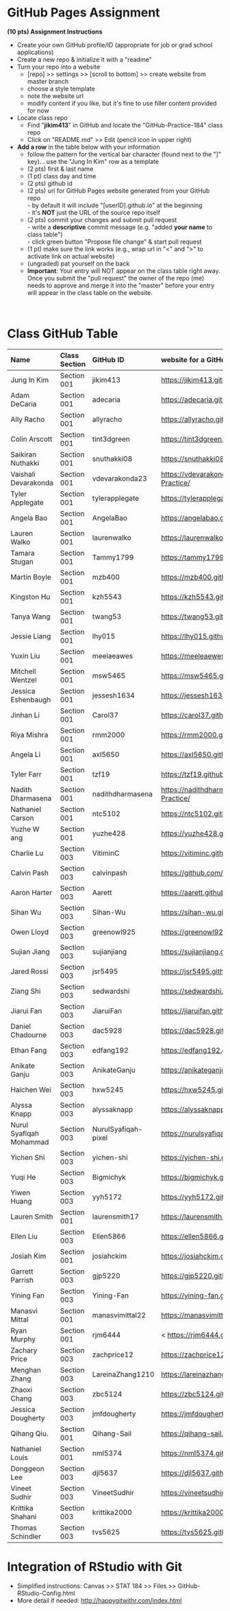  
# GitHub Pages Assignment

**(10 pts) Assignment Instructions**

- Create your own GitHub profile/ID (appropriate for job or grad school applications)  
- Create a new repo & initialize it with a "readme"   
- Turn your repo into a website  
    - [repo] >> settings >> [scroll to bottom] >> create website from master branch  
    - choose a style template 
    - note the website url  
    - modify content if you like, but it's fine to use filler content provided for now  
- Locate class repo
    - Find "**jikim413**" in GitHub and locate the "GitHub-Practice-184" class repo
    - Click on "README.md" >> Edit (pencil icon in upper right)
- **Add a row** in the table below with your information 
    - follow the pattern for the vertical bar character (found next to the "]" key)... use the "Jung In Kim" row as a template
    - (2 pts) first & last name  
    - (1 pt) class day and time
    - (2 pts) github id  
    - (2 pts) url for GitHub Pages website generated from your GitHub repo   
            - by default it will include "[userID].github.io" at the beginning   
            - it's **NOT** just the URL of the source repo itself  
    - (2 pts) commit your changes and submit pull request   
            - write a **descriptive** commit message (e.g. "added **your name** to class table")  
            - click green button "Propose file change" & start pull request  
    - (1 pt) make sure the link works (e.g., wrap url in "<" and ">" to activate link on actual website)  
    - (ungraded) pat yourself on the back
    - **Important**: Your entry will NOT appear on the class table right away.  Once you submit the "pull request" the owner of the repo (me) needs to approve and merge it into the "master" before your entry will appear in the class table on the website. 

<br>

# Class GitHub Table 

|Name                     |Class Section        |GitHub ID             |website for a GitHub repo                                |  
|:------------------------|:--------------------|:---------------------|:--------------------------------------------------------|  
| Jung In Kim             | Section 001         | jikim413             | <https://jikim413.github.io/>                           | 
| Adam DeCaria            | Section 001         | adecaria             | <https://adecaria.github.io/Github-Practice-Demo/>      |
| Ally Racho              | Section 001         | allyracho            | <https://allyracho.github.io/Github-Practice---Stat184/>|
| Colin Arscott           | Section 001         | tint3dgreen          | <https://tint3dgreen.github.io/184-practice/>           |
| Saikiran Nuthakki       | Section 001         | snuthakki08          | <https://snuthakki08.github.io/STAT-184/>               |
| Vaishali Devarakonda    | Section 001         | vdevarakonda23       | <https://vdevarakonda23.github.io/Stat-184-GitHub-Practice/>  |
| Tyler Applegate         | Section 001         | tylerapplegate       | <https://tylerapplegate.github.io/GitHubPractice/>      |
| Angela Bao              | Section 001         | AngelaBao            | <https://angelabao.github.io/github-stat184/>           |
| Lauren Walko            | Section 001         | laurenwalko          |  https://laurenwalko.github.io/githubpractice184/       |
| Tamara Stugan           | Section 001         | Tammy1799            | <https://tammy1799.github.io/Github-Practice-Demo/>
| Martin Boyle            | Section 001         | mzb400               | <https://mzb400.github.io/Github-Practice/>             |
| Kingston Hu             | Section 001         | kzh5543              | <https://kzh5543.github.io/kingstonhu/>                 |
| Tanya Wang              | Section 001         | twang53              | <https://twang53.github.io/STAT184/>                    |
| Jessie Liang            | Section 001         | lhy015               | <https://lhy015.github.io/Github-Practice-184/>         |
| Yuxin Liu               | Section 001         | meelaeawes           | <https://meeleaewes.github.io/yuxinliu/>                |
| Mitchell Wentzel        | Section 001         | msw5465              | <https://msw5465.github.io/msw5465/>                    |
| Jessica Eshenbaugh      | Section 001         | jessesh1634          | <https://jessesh1634.github.io/Practice-Repository/>    |
| Jinhan Li               | Section 001         | Carol37              | <https://carol37.github.io/STAT-184/>                   |
| Riya Mishra             | Section 001         | rmm2000              | <https://rmm2000.github.io/GithubPractice/>             |
| Angela Li               | Section 001         | axl5650              | <https://axl5650.github.io/>                            |
| Tyler Farr              | Section 001         | tzf19                | <https://tzf19.github.io/Farr_Tyler_Stat184/>           |
| Nadith Dharmasena       | Section 001         | nadithdharmasena     | <https://nadithdharmasena.github.io/Stat-184-Github-Practice/> |
| Nathaniel Carson        | Section 001         | ntc5102              | <https://ntc5102.github.io/repo/>                       |
| Yuzhe W ang             | Section 001         | yuzhe428             | <https://yuzhe428.github.io/Yuzhe-Repo/>                |
| Charlie Lu              | Section 003         | VitiminC             | <https://vitiminc.github.io/GitHub-Practice-STAT-184/>  |
| Calvin Pash             | Section 003         | calvinpash           | <https://github.com/calvinpash/urban-octo-carnival>     |
| Aaron Harter            | Section 003         | Aarett               | <https://aarett.github.io/STAT184_GitHub_Practice_amh7015/>|  
| Sihan Wu                | Section 003         | Sihan-Wu             | <https://sihan-wu.github.io/repo/>
| Owen Lloyd              | Section 003         | greenowl925          | <https://greenowl925.github.io/stat184>                 |  
| Sujian Jiang            | Section 003         | sujianjiang          | <https://sujianjiang.github.io/sujian/>                 |
| Jared Rossi             | Section 003         | jsr5495              | <https://jsr5495.github.io/jsr-repo/>                   |
| Ziang Shi               | Section 003         | sedwardshi           | <https://sedwardshi.github.io/ziang-repo-practice/>     |
| Jiarui Fan              | Section 003         | JiaruiFan            | <https://jiaruifan.github.io/readme/>                   |
| Daniel Chadourne        | Section 003         | dac5928              | <https://dac5928.github.io/Stat-184-Repo/>              |
| Ethan Fang              | Section 003         | edfang192            | <https://edfang192.github.io/Projects/>                 | 
| Anikate Ganju           | Section 003         | AnikateGanju         | <https://anikateganju.github.io/Stat_Playground/>       |
| Haichen Wei             | Section 003         | hxw5245              | <https://hxw5245.github.io/Wei_Repo/>                   |
| Alyssa Knapp            | Section 003         | alyssaknapp          | <https://alyssaknapp.github.io/AlyssaKnapp-Repo/>       |
| Nurul Syafiqah Mohammad | Section 003         | NurulSyafiqah-pixel  | <https://nurulsyafiqah-pixel.github.io/Nurul-repo-lab/> | 
| Yichen Shi              | Section 003         | yichen-shi           | <https://yichen-shi.github.io/Practice/>
| Yuqi He                 | Section 003         | Bigmichyk            | https://bigmichyk.github.io/Yuqi-repo/                  |
| Yiwen Huang             | Section 003         | yyh5172              | <https://yyh5172.github.io/Fall2020_STAT184/>           |
| Lauren Smith            | Section 001         | laurensmith17        | https://laurensmith17.github.io/stat184/                |
| Ellen Liu               | Section 003         | Ellen5866            | <https://ellen5866.github.io/GitHub-Practice-184/>      |
| Josiah Kim | Section 001  | josiahckim | <https://josiahckim.github.io/GitHub-Practice/>|
| Garrett Parrish         | Section 003         | gjp5220              | <https://gjp5220.github.io/Stats184GP/>                 |
| Yining Fan              | Section 003         | Yining-Fan           | <https://yining-fan.github.io/Yining-Repo/>             |
| Manasvi Mittal          | Section 001         | manasvimittal22      | <https://manasvimittal22.github.io/DS-Fall-2020/>       |
| Ryan Murphy             | Section 001         | rjm6444              | < https://rjm6444.github.io/Githbu-Practice-184/>       |
| Zachary Price           | Section 003         | zachprice12          | <https://zachprice12.github.io/Stat-184/>               | 
| Menghan Zhang           | Section 003         | LareinaZhang1210     | <https://lareinazhang1210.github.io/Menghan-Repo/>      | 
| Zhaoxi Chang            | Section 003         | zbc5124              | <https://zbc5124.github.io/Zhaoxi-Repo/>                |
| Jessica Dougherty       | Section 003 |jmfdougherty |  https://jmfdougherty.github.io/Dougherty-Stat184/
| Qihang Qiu.             | Section 001         | Qihang-Sail          | <https://qihang-sail.github.io/GitHub-Practice-184/.>.  |
| Nathaniel Louis         | Section 001         | nml5374              | <https://nml5374.github.io/>                            |
| Donggeon Lee            | Section 003         | djl5637              | <https://djl5637.github.io/STAT184/>                    | 
| Vineet Sudhir           | Section 003         | VineetSudhir         | <https://vineetsudhir.github.io/Vineet-Repo/>           |
| Krittika Shahani        | Section 003         | krittika2000         | <https://krittika2000.github.io/Github-Practice-184/>   |
| Thomas Schindler        | Section 003         | tvs5625              | <https://tvs5625.github.io/Stat184/>.                   |

# Integration of RStudio with Git

- Simplified instructions: Canvas >> STAT 184 >> Files >> GitHub-RStudio-Config.html  
- More detail if needed: <http://happygitwithr.com/index.html>



